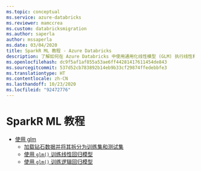```yaml
---
ms.topic: conceptual
ms.service: azure-databricks
ms.reviewer: mamccrea
ms.custom: databricksmigration
ms.author: saperla
author: mssaperla
ms.date: 03/04/2020
title: SparkR ML 教程 - Azure Databricks
description: 了解如何在 Azure Databricks 中使用通用化线性模型 (GLM) 执行线性和逻辑回归。
ms.openlocfilehash: dc9f5af1af855a53ae6ff44281417611454de843
ms.sourcegitcommit: 537d52cb783892b14eb9b33cf29874ffedebbfe3
ms.translationtype: HT
ms.contentlocale: zh-CN
ms.lasthandoff: 10/23/2020
ms.locfileid: "92472776"
---
```

# <a name="sparkr-ml-tutorials"></a>SparkR ML 教程

* [使用 glm](using-glm.md)
  * [加载钻石数据并将其拆分为训练集和测试集](using-glm.md#load-diamonds-data-and-split-into-training-and-test-sets)
  * [使用 `glm()` 训练线性回归模型](using-glm.md#train-a-linear-regression-model-using-glm)
  * [使用 `glm()` 训练逻辑回归模型](using-glm.md#train-a-logistic-regression-model-using-glm)